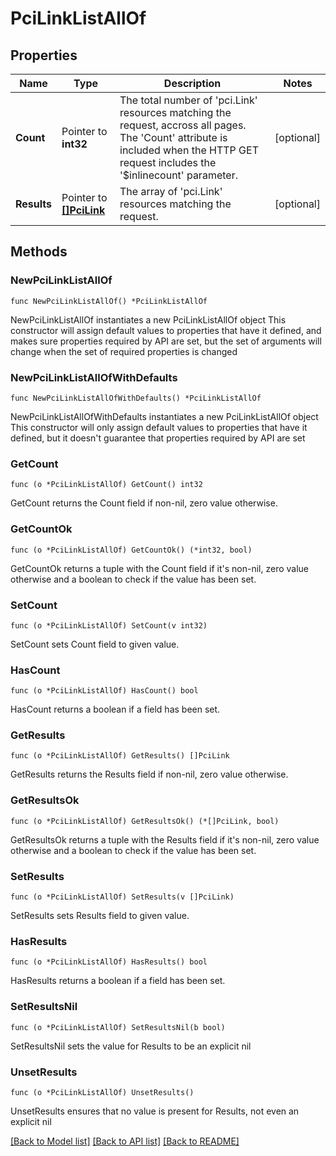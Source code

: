 # PciLinkListAllOf

## Properties

Name | Type | Description | Notes
------------ | ------------- | ------------- | -------------
**Count** | Pointer to **int32** | The total number of &#39;pci.Link&#39; resources matching the request, accross all pages. The &#39;Count&#39; attribute is included when the HTTP GET request includes the &#39;$inlinecount&#39; parameter. | [optional] 
**Results** | Pointer to [**[]PciLink**](PciLink.md) | The array of &#39;pci.Link&#39; resources matching the request. | [optional] 

## Methods

### NewPciLinkListAllOf

`func NewPciLinkListAllOf() *PciLinkListAllOf`

NewPciLinkListAllOf instantiates a new PciLinkListAllOf object
This constructor will assign default values to properties that have it defined,
and makes sure properties required by API are set, but the set of arguments
will change when the set of required properties is changed

### NewPciLinkListAllOfWithDefaults

`func NewPciLinkListAllOfWithDefaults() *PciLinkListAllOf`

NewPciLinkListAllOfWithDefaults instantiates a new PciLinkListAllOf object
This constructor will only assign default values to properties that have it defined,
but it doesn't guarantee that properties required by API are set

### GetCount

`func (o *PciLinkListAllOf) GetCount() int32`

GetCount returns the Count field if non-nil, zero value otherwise.

### GetCountOk

`func (o *PciLinkListAllOf) GetCountOk() (*int32, bool)`

GetCountOk returns a tuple with the Count field if it's non-nil, zero value otherwise
and a boolean to check if the value has been set.

### SetCount

`func (o *PciLinkListAllOf) SetCount(v int32)`

SetCount sets Count field to given value.

### HasCount

`func (o *PciLinkListAllOf) HasCount() bool`

HasCount returns a boolean if a field has been set.

### GetResults

`func (o *PciLinkListAllOf) GetResults() []PciLink`

GetResults returns the Results field if non-nil, zero value otherwise.

### GetResultsOk

`func (o *PciLinkListAllOf) GetResultsOk() (*[]PciLink, bool)`

GetResultsOk returns a tuple with the Results field if it's non-nil, zero value otherwise
and a boolean to check if the value has been set.

### SetResults

`func (o *PciLinkListAllOf) SetResults(v []PciLink)`

SetResults sets Results field to given value.

### HasResults

`func (o *PciLinkListAllOf) HasResults() bool`

HasResults returns a boolean if a field has been set.

### SetResultsNil

`func (o *PciLinkListAllOf) SetResultsNil(b bool)`

 SetResultsNil sets the value for Results to be an explicit nil

### UnsetResults
`func (o *PciLinkListAllOf) UnsetResults()`

UnsetResults ensures that no value is present for Results, not even an explicit nil

[[Back to Model list]](../README.md#documentation-for-models) [[Back to API list]](../README.md#documentation-for-api-endpoints) [[Back to README]](../README.md)


